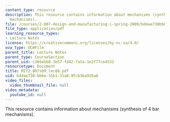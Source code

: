 ```yaml
---
content_type: resource
description: This resource contains information about mechanisms (synthesis of 4 bar
  mechanisms).
file: /courses/2-007-design-and-manufacturing-i-spring-2009/bd4ae730bb6e35b131a89fcb3ba935a6_MIT2_007s09_lec08.pdf
file_type: application/pdf
learning_resource_types:
- Lecture Notes
license: https://creativecommons.org/licenses/by-nc-sa/4.0/
ocw_type: OCWFile
parent_title: Lecture Notes
parent_type: CourseSection
parent_uid: c366ebb8-3b57-fd42-fa5a-1e2f77ce4532
resourcetype: Document
title: MIT2_007s09_lec08.pdf
uid: bd4ae730-bb6e-35b1-31a8-9fcb3ba935a6
video_files:
  video_thumbnail_file: null
video_metadata:
  youtube_id: null
---
```

This resource contains information about mechanisms (synthesis of 4 bar mechanisms).
